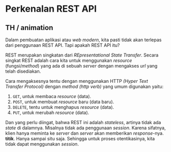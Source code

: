# Perkenalan REST API

## TH / animation

Dalam pembuatan aplikasi atau *web modern*, kita pasti tidak akan terlepas dari penggunaan REST API. Tapi apakah REST API itu?

REST merupakan singkatan dari *REpresentational State Transfer*. Secara singkat REST adalah cara kita untuk menggunakan *resource* (fungsi/*method*) yang ada di sebuah *server* dengan mengakses *url* yang telah disediakan.

Cara mengaksesnya tentu dengan menggunakan HTTP *(Hyper Text Transfer Protocol)* dengan *method* *(http verb)* yang umum digunakan yaitu:

1. `GET`, untuk membaca *resource* (data).
2. `POST`, untuk membuat *resource* baru (data baru).
3. `DELETE`, tentu untuk menghapus *resource* (data).
4. `PUT`, untuk merubah *resource* (data).

Dan yang perlu diingat, bahwa REST ini adalah *stateless*, artinya tidak ada *state* di dalamnya. Misalnya tidak ada penggunaan *session*. Karena sifatnya, klien hanya meminta ke *server* dan *server* akan memberikan *response*-nya. **titik**. Hanya sampai situ saja. Sehingga untuk proses otentikasinya, kita tidak dapat menggunakan *session*.
